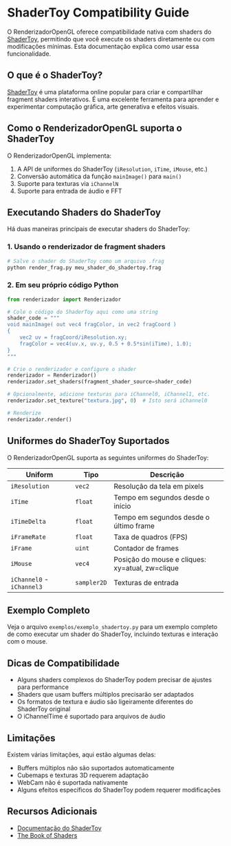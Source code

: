 # ShaderToy Compatibility Guide

O RenderizadorOpenGL oferece compatibilidade nativa com shaders do [ShaderToy](https://www.shadertoy.com/), permitindo que você execute os shaders diretamente ou com modificações mínimas. Esta documentação explica como usar essa funcionalidade.

## O que é o ShaderToy?

[ShaderToy](https://www.shadertoy.com/) é uma plataforma online popular para criar e compartilhar fragment shaders interativos. É uma excelente ferramenta para aprender e experimentar computação gráfica, arte generativa e efeitos visuais.

## Como o RenderizadorOpenGL suporta o ShaderToy

O RenderizadorOpenGL implementa:

1. A API de uniformes do ShaderToy (`iResolution`, `iTime`, `iMouse`, etc.)
2. Conversão automática da função `mainImage()` para `main()`
3. Suporte para texturas via `iChannelN`
4. Suporte para entrada de áudio e FFT

## Executando Shaders do ShaderToy

Há duas maneiras principais de executar shaders do ShaderToy:

### 1. Usando o renderizador de fragment shaders

```bash
# Salve o shader do ShaderToy como um arquivo .frag
python render_frag.py meu_shader_do_shadertoy.frag
```

### 2. Em seu próprio código Python

```python
from renderizador import Renderizador

# Cole o código do ShaderToy aqui como uma string
shader_code = """
void mainImage( out vec4 fragColor, in vec2 fragCoord )
{
    vec2 uv = fragCoord/iResolution.xy;
    fragColor = vec4(uv.x, uv.y, 0.5 + 0.5*sin(iTime), 1.0);
}
"""

# Crie o renderizador e configure o shader
renderizador = Renderizador()
renderizador.set_shaders(fragment_shader_source=shader_code)

# Opcionalmente, adicione texturas para iChannel0, iChannel1, etc.
renderizador.set_texture("textura.jpg", 0)  # Isto será iChannel0

# Renderize
renderizador.render()
```

## Uniformes do ShaderToy Suportados

O RenderizadorOpenGL suporta as seguintes uniformes do ShaderToy:

| Uniform | Tipo | Descrição |
|---------|------|-----------|
| `iResolution` | `vec2` | Resolução da tela em pixels |
| `iTime` | `float` | Tempo em segundos desde o início |
| `iTimeDelta` | `float` | Tempo em segundos desde o último frame |
| `iFrameRate` | `float` | Taxa de quadros (FPS) |
| `iFrame` | `uint` | Contador de frames |
| `iMouse` | `vec4` | Posição do mouse e cliques: xy=atual, zw=clique |
| `iChannel0` - `iChannel3` | `sampler2D` | Texturas de entrada |

## Exemplo Completo

Veja o arquivo `exemplos/exemplo_shadertoy.py` para um exemplo completo de como executar um shader do ShaderToy, incluindo texturas e interação com o mouse.

## Dicas de Compatibilidade

- Alguns shaders complexos do ShaderToy podem precisar de ajustes para performance
- Shaders que usam buffers múltiplos precisarão ser adaptados
- Os formatos de textura e áudio são ligeiramente diferentes do ShaderToy original
- O iChannelTime é suportado para arquivos de áudio

## Limitações

Existem várias limitações, aqui estão algumas delas:

- Buffers múltiplos não são suportados automaticamente
- Cubemaps e texturas 3D requerem adaptação
- WebCam não é suportada nativamente
- Alguns efeitos específicos do ShaderToy podem requerer modificações

## Recursos Adicionais

- [Documentação do ShaderToy](https://www.shadertoy.com/howto)
- [The Book of Shaders](https://thebookofshaders.com/)
